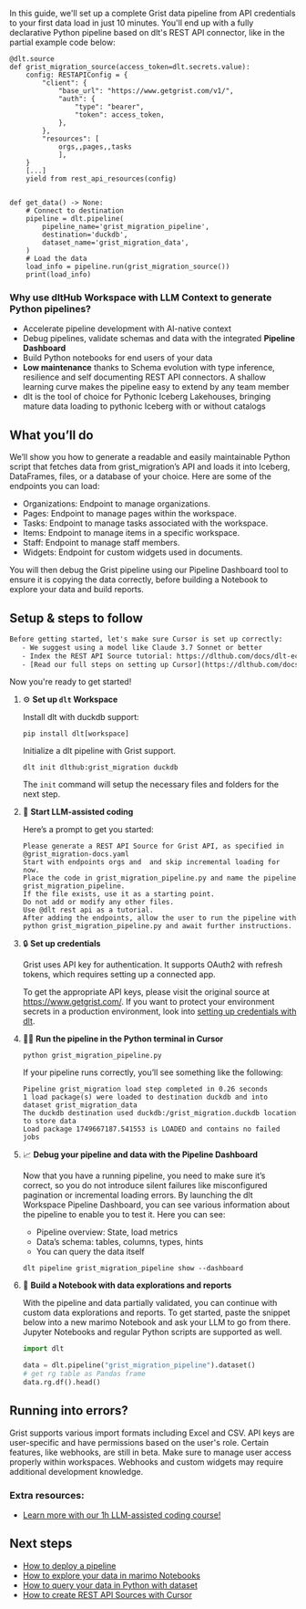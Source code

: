 In this guide, we'll set up a complete Grist data pipeline from API credentials to your first data load in just 10 minutes. You'll end up with a fully declarative Python pipeline based on dlt's REST API connector, like in the partial example code below:

```python-outcome
@dlt.source
def grist_migration_source(access_token=dlt.secrets.value):
    config: RESTAPIConfig = {
        "client": {
            "base_url": "https://www.getgrist.com/v1/",
            "auth": {
                "type": "bearer",
                "token": access_token,
            },
        },
        "resources": [
            orgs,,pages,,tasks
            ],
    }
    [...]
    yield from rest_api_resources(config)


def get_data() -> None:
    # Connect to destination
    pipeline = dlt.pipeline(
        pipeline_name='grist_migration_pipeline',
        destination='duckdb',
        dataset_name='grist_migration_data', 
    )
    # Load the data
    load_info = pipeline.run(grist_migration_source())
    print(load_info) 
```

### Why use dltHub Workspace with LLM Context to generate Python pipelines?

- Accelerate pipeline development with AI-native context
- Debug pipelines, validate schemas and data with the integrated **Pipeline Dashboard**
- Build Python notebooks for end users of your data
- **Low maintenance** thanks to Schema evolution with type inference, resilience and self documenting REST API connectors. A shallow learning curve makes the pipeline easy to extend by any team member
- dlt is the tool of choice for Pythonic Iceberg Lakehouses, bringing mature data loading to pythonic Iceberg with or without catalogs

## What you’ll do

We’ll show you how to generate a readable and easily maintainable Python script that fetches data from grist_migration’s API and loads it into Iceberg, DataFrames, files, or a database of your choice. Here are some of the endpoints you can load:

- Organizations: Endpoint to manage organizations.
- Pages: Endpoint to manage pages within the workspace.
- Tasks: Endpoint to manage tasks associated with the workspace.
- Items: Endpoint to manage items in a specific workspace.
- Staff: Endpoint to manage staff members.
- Widgets: Endpoint for custom widgets used in documents.

You will then debug the Grist pipeline using our Pipeline Dashboard tool to ensure it is copying the data correctly, before building a Notebook to explore your data and build reports.

## Setup & steps to follow

```default
Before getting started, let's make sure Cursor is set up correctly:
   - We suggest using a model like Claude 3.7 Sonnet or better
   - Index the REST API Source tutorial: https://dlthub.com/docs/dlt-ecosystem/verified-sources/rest_api/ and add it to context as **@dlt rest api**
   - [Read our full steps on setting up Cursor](https://dlthub.com/docs/dlt-ecosystem/llm-tooling/cursor-restapi#23-configuring-cursor-with-documentation)
```

Now you're ready to get started!

1. ⚙️ **Set up `dlt` Workspace**
    
    Install dlt with duckdb support:
    ```shell
    pip install dlt[workspace]
    ```

    Initialize a dlt pipeline with Grist support.
    ```shell
    dlt init dlthub:grist_migration duckdb
    ```

    The `init` command will setup the necessary files and folders for the next step.
    
2. 🤠 **Start LLM-assisted coding**
    
    Here’s a prompt to get you started:
    
    ```prompt
    Please generate a REST API Source for Grist API, as specified in @grist_migration-docs.yaml 
    Start with endpoints orgs and  and skip incremental loading for now. 
    Place the code in grist_migration_pipeline.py and name the pipeline grist_migration_pipeline. 
    If the file exists, use it as a starting point. 
    Do not add or modify any other files. 
    Use @dlt rest api as a tutorial. 
    After adding the endpoints, allow the user to run the pipeline with python grist_migration_pipeline.py and await further instructions.
    ```

    
3. 🔒 **Set up credentials** 
    
    Grist uses API key for authentication. It supports OAuth2 with refresh tokens, which requires setting up a connected app.
    
    To get the appropriate API keys, please visit the original source at https://www.getgrist.com/.
    If you want to protect your environment secrets in a production environment, look into [setting up credentials with dlt](https://dlthub.com/docs/walkthroughs/add_credentials).
    
4. 🏃‍♀️ **Run the pipeline in the Python terminal in Cursor**
    
    ```shell
    python grist_migration_pipeline.py
    ```
    
    If your pipeline runs correctly, you’ll see something like the following:
    
    ```shell
    Pipeline grist_migration load step completed in 0.26 seconds
    1 load package(s) were loaded to destination duckdb and into dataset grist_migration_data
    The duckdb destination used duckdb:/grist_migration.duckdb location to store data
    Load package 1749667187.541553 is LOADED and contains no failed jobs
    ```
    
5. 📈 **Debug your pipeline and data with the Pipeline Dashboard**

    Now that you have a running pipeline, you need to make sure it’s correct, so you do not introduce silent failures like misconfigured pagination or incremental loading errors. By launching the dlt Workspace Pipeline Dashboard, you can see various information about the pipeline to enable you to test it. Here you can see:
    - Pipeline overview: State, load metrics
    - Data’s schema: tables, columns, types, hints
    - You can query the data itself
    
    ```shell
    dlt pipeline grist_migration_pipeline show --dashboard
    ```
    
6. 🐍 **Build a Notebook with data explorations and reports**

    With the pipeline and data partially validated, you can continue with custom data explorations and reports. To get started, paste the snippet below into a new marimo Notebook and ask your LLM to go from there. Jupyter Notebooks and regular Python scripts are supported as well.

    
    ```python
    import dlt

   data = dlt.pipeline("grist_migration_pipeline").dataset()
   # get rg table as Pandas frame
   data.rg.df().head()
    ```

## Running into errors?

Grist supports various import formats including Excel and CSV. API keys are user-specific and have permissions based on the user's role. Certain features, like webhooks, are still in beta. Make sure to manage user access properly within workspaces. Webhooks and custom widgets may require additional development knowledge.

### Extra resources:

- [Learn more with our 1h LLM-assisted coding course!](https://www.youtube.com/watch?v=GGid70rnJuM)

## Next steps

- [How to deploy a pipeline](https://dlthub.com/docs/walkthroughs/deploy-a-pipeline)
- [How to explore your data in marimo Notebooks](https://dlthub.com/docs/general-usage/dataset-access/marimo)
- [How to query your data in Python with dataset](https://dlthub.com/docs/general-usage/dataset-access/dataset)
- [How to create REST API Sources with Cursor](https://dlthub.com/docs/dlt-ecosystem/llm-tooling/cursor-restapi)